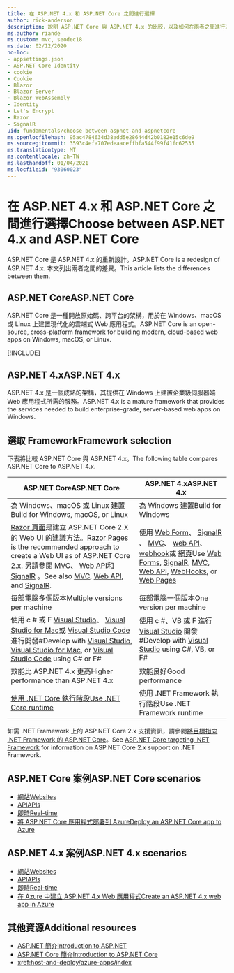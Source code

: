 ```yaml
---
title: 在 ASP.NET 4.x 和 ASP.NET Core 之間進行選擇
author: rick-anderson
description: 說明 ASP.NET Core 與 ASP.NET 4.x 的比較，以及如何在兩者之間進行選擇。
ms.author: riande
ms.custom: mvc, seodec18
ms.date: 02/12/2020
no-loc:
- appsettings.json
- ASP.NET Core Identity
- cookie
- Cookie
- Blazor
- Blazor Server
- Blazor WebAssembly
- Identity
- Let's Encrypt
- Razor
- SignalR
uid: fundamentals/choose-between-aspnet-and-aspnetcore
ms.openlocfilehash: 95ac4784634d38add5e28644d42b0182e15c6de9
ms.sourcegitcommit: 3593c4efa707edeaaceffbfa544f99f41fc62535
ms.translationtype: MT
ms.contentlocale: zh-TW
ms.lasthandoff: 01/04/2021
ms.locfileid: "93060023"
---
```

# <a name="choose-between-aspnet-4x-and-aspnet-core"></a><span data-ttu-id="c6cac-103">在 ASP.NET 4.x 和 ASP.NET Core 之間進行選擇</span><span class="sxs-lookup"><span data-stu-id="c6cac-103">Choose between ASP.NET 4.x and ASP.NET Core</span></span>

<span data-ttu-id="c6cac-104">ASP.NET Core 是 ASP.NET 4.x 的重新設計。</span><span class="sxs-lookup"><span data-stu-id="c6cac-104">ASP.NET Core is a redesign of ASP.NET 4.x.</span></span> <span data-ttu-id="c6cac-105">本文列出兩者之間的差異。</span><span class="sxs-lookup"><span data-stu-id="c6cac-105">This article lists the differences between them.</span></span>

## <a name="aspnet-core"></a><span data-ttu-id="c6cac-106">ASP.NET Core</span><span class="sxs-lookup"><span data-stu-id="c6cac-106">ASP.NET Core</span></span>

<span data-ttu-id="c6cac-107">ASP.NET Core 是一種開放原始碼、跨平台的架構，用於在 Windows、macOS 或 Linux 上建置現代化的雲端式 Web 應用程式。</span><span class="sxs-lookup"><span data-stu-id="c6cac-107">ASP.NET Core is an open-source, cross-platform framework for building modern, cloud-based web apps on Windows, macOS, or Linux.</span></span>

[!INCLUDE[](~/includes/benefits.md)]

## <a name="aspnet-4x"></a><span data-ttu-id="c6cac-108">ASP.NET 4.x</span><span class="sxs-lookup"><span data-stu-id="c6cac-108">ASP.NET 4.x</span></span>

<span data-ttu-id="c6cac-109">ASP.NET 4.x 是一個成熟的架構，其提供在 Windows 上建置企業級伺服器端 Web 應用程式所需的服務。</span><span class="sxs-lookup"><span data-stu-id="c6cac-109">ASP.NET 4.x is a mature framework that provides the services needed to build enterprise-grade, server-based web apps on Windows.</span></span>

## <a name="framework-selection"></a><span data-ttu-id="c6cac-110">選取 Framework</span><span class="sxs-lookup"><span data-stu-id="c6cac-110">Framework selection</span></span>

<span data-ttu-id="c6cac-111">下表將比較 ASP.NET Core 與 ASP.NET 4.x。</span><span class="sxs-lookup"><span data-stu-id="c6cac-111">The following table compares ASP.NET Core to ASP.NET 4.x.</span></span>

| <span data-ttu-id="c6cac-112">ASP.NET Core</span><span class="sxs-lookup"><span data-stu-id="c6cac-112">ASP.NET Core</span></span> | <span data-ttu-id="c6cac-113">ASP.NET 4.x</span><span class="sxs-lookup"><span data-stu-id="c6cac-113">ASP.NET 4.x</span></span> |
|---|---|
|<span data-ttu-id="c6cac-114">為 Windows、macOS 或 Linux 建置</span><span class="sxs-lookup"><span data-stu-id="c6cac-114">Build for Windows, macOS, or Linux</span></span>|<span data-ttu-id="c6cac-115">為 Windows 建置</span><span class="sxs-lookup"><span data-stu-id="c6cac-115">Build for Windows</span></span>|
|<span data-ttu-id="c6cac-116">[ Razor 頁面](xref:razor-pages/index)是建立 ASP.NET Core 2.X 的 Web UI 的建議方法。</span><span class="sxs-lookup"><span data-stu-id="c6cac-116">[Razor Pages](xref:razor-pages/index) is the recommended approach to create a Web UI as of ASP.NET Core 2.x.</span></span> <span data-ttu-id="c6cac-117">另請參閱 [MVC](xref:mvc/overview)、 [Web API](xref:tutorials/first-web-api)和 [SignalR](xref:signalr/introduction) 。</span><span class="sxs-lookup"><span data-stu-id="c6cac-117">See also [MVC](xref:mvc/overview), [Web API](xref:tutorials/first-web-api), and [SignalR](xref:signalr/introduction).</span></span>|<span data-ttu-id="c6cac-118">使用 [Web Form](/aspnet/web-forms)、 [SignalR](/aspnet/signalr) 、 [MVC](/aspnet/mvc)、 [web API](/aspnet/web-api/)、 [webhook](/aspnet/webhooks/)或 [網頁](/aspnet/web-pages)</span><span class="sxs-lookup"><span data-stu-id="c6cac-118">Use [Web Forms](/aspnet/web-forms), [SignalR](/aspnet/signalr), [MVC](/aspnet/mvc), [Web API](/aspnet/web-api/), [WebHooks](/aspnet/webhooks/), or [Web Pages](/aspnet/web-pages)</span></span>|
|<span data-ttu-id="c6cac-119">每部電腦多個版本</span><span class="sxs-lookup"><span data-stu-id="c6cac-119">Multiple versions per machine</span></span>|<span data-ttu-id="c6cac-120">每部電腦一個版本</span><span class="sxs-lookup"><span data-stu-id="c6cac-120">One version per machine</span></span>|
|<span data-ttu-id="c6cac-121">使用 c # 或 F [Visual Studio](https://visualstudio.microsoft.com/vs/)、 [Visual Studio for Mac](https://visualstudio.microsoft.com/vs/mac/)或 [Visual Studio Code](https://code.visualstudio.com/) 進行開發#</span><span class="sxs-lookup"><span data-stu-id="c6cac-121">Develop with [Visual Studio](https://visualstudio.microsoft.com/vs/), [Visual Studio for Mac](https://visualstudio.microsoft.com/vs/mac/), or [Visual Studio Code](https://code.visualstudio.com/) using C# or F#</span></span>|<span data-ttu-id="c6cac-122">使用 c #、VB 或 F 進行 [Visual Studio](https://visualstudio.microsoft.com/vs/) 開發#</span><span class="sxs-lookup"><span data-stu-id="c6cac-122">Develop with [Visual Studio](https://visualstudio.microsoft.com/vs/) using C#, VB, or F#</span></span>|
|<span data-ttu-id="c6cac-123">效能比 ASP.NET 4.x 更高</span><span class="sxs-lookup"><span data-stu-id="c6cac-123">Higher performance than ASP.NET 4.x</span></span>|<span data-ttu-id="c6cac-124">效能良好</span><span class="sxs-lookup"><span data-stu-id="c6cac-124">Good performance</span></span>|
|[<span data-ttu-id="c6cac-125">使用 .NET Core 執行階段</span><span class="sxs-lookup"><span data-stu-id="c6cac-125">Use .NET Core runtime</span></span>](/dotnet/standard/choosing-core-framework-server)|<span data-ttu-id="c6cac-126">使用 .NET Framework 執行階段</span><span class="sxs-lookup"><span data-stu-id="c6cac-126">Use .NET Framework runtime</span></span>|

<span data-ttu-id="c6cac-127">如需 .NET Framework 上的 ASP.NET Core 2.x 支援資訊，請參閱[將目標指向 .NET Framework 的 ASP.NET Core](xref:index#target-framework)。</span><span class="sxs-lookup"><span data-stu-id="c6cac-127">See [ASP.NET Core targeting .NET Framework](xref:index#target-framework) for information on ASP.NET Core 2.x support on .NET Framework.</span></span>

## <a name="aspnet-core-scenarios"></a><span data-ttu-id="c6cac-128">ASP.NET Core 案例</span><span class="sxs-lookup"><span data-stu-id="c6cac-128">ASP.NET Core scenarios</span></span>

* [<span data-ttu-id="c6cac-129">網站</span><span class="sxs-lookup"><span data-stu-id="c6cac-129">Websites</span></span>](xref:tutorials/first-mvc-app/index)
* [<span data-ttu-id="c6cac-130">API</span><span class="sxs-lookup"><span data-stu-id="c6cac-130">APIs</span></span>](xref:tutorials/first-web-api)
* [<span data-ttu-id="c6cac-131">即時</span><span class="sxs-lookup"><span data-stu-id="c6cac-131">Real-time</span></span>](xref:signalr/introduction)
* [<span data-ttu-id="c6cac-132">將 ASP.NET Core 應用程式部署到 Azure</span><span class="sxs-lookup"><span data-stu-id="c6cac-132">Deploy an ASP.NET Core app to Azure</span></span>](/azure/app-service/app-service-web-get-started-dotnet)

## <a name="aspnet-4x-scenarios"></a><span data-ttu-id="c6cac-133">ASP.NET 4.x 案例</span><span class="sxs-lookup"><span data-stu-id="c6cac-133">ASP.NET 4.x scenarios</span></span>

* [<span data-ttu-id="c6cac-134">網站</span><span class="sxs-lookup"><span data-stu-id="c6cac-134">Websites</span></span>](/aspnet/mvc)
* [<span data-ttu-id="c6cac-135">API</span><span class="sxs-lookup"><span data-stu-id="c6cac-135">APIs</span></span>](/aspnet/web-api)
* [<span data-ttu-id="c6cac-136">即時</span><span class="sxs-lookup"><span data-stu-id="c6cac-136">Real-time</span></span>](/aspnet/signalr)
* [<span data-ttu-id="c6cac-137">在 Azure 中建立 ASP.NET 4.x Web 應用程式</span><span class="sxs-lookup"><span data-stu-id="c6cac-137">Create an ASP.NET 4.x web app in Azure</span></span>](/azure/app-service/app-service-web-get-started-dotnet-framework)

## <a name="additional-resources"></a><span data-ttu-id="c6cac-138">其他資源</span><span class="sxs-lookup"><span data-stu-id="c6cac-138">Additional resources</span></span>

* [<span data-ttu-id="c6cac-139">ASP.NET 簡介</span><span class="sxs-lookup"><span data-stu-id="c6cac-139">Introduction to ASP.NET</span></span>](/aspnet/overview)
* [<span data-ttu-id="c6cac-140">ASP.NET Core 簡介</span><span class="sxs-lookup"><span data-stu-id="c6cac-140">Introduction to ASP.NET Core</span></span>](xref:index)
* <xref:host-and-deploy/azure-apps/index>
